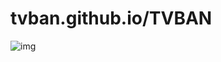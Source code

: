 # tvban.github.io/TVBAN


![img](https://github.com/tvban/tvban.github.io/blob/master/wizard/imagenes/tbuild.png?raw=true)


